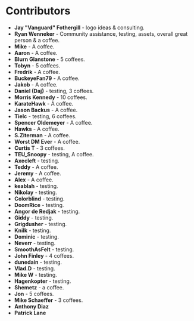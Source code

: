 # Contributors
* **Jay "Vanguard" Fothergill** - logo ideas & consulting.
* **Ryan Wenneker** - Community assistance, testing, assets, overall great person & a coffee.
* **Mike** - A coffee.
* **Aaron** - A coffee.
* **Blurn Glanstone** - 5 coffees.
* **Tobyn** - 5 coffees.
* **Fredrik** - A coffee.
* **BuckeyeFan79** - A coffee.
* **Jakob** - A coffee.
* **Daniel (Daj)** - testing, 3 coffees.
* **Morris Kennedy** - 10 coffees.
* **KarateHawk** - A coffee.
* **Jason Backus** - A coffee.
* **Tielc** - testing, 6 coffees.
* **Spencer Oldemeyer** - A coffee.
* **Hawks** - A coffee.
* **S.Ziterman** - A coffee.
* **Worst DM Ever** - A coffee.
* **Curtis T** - 3 coffees.
* **TEU_Snoopy** - testing, A coffee.
* **Axecleft** - testing.
* **Teddy** - A coffee.
* **Jeremy** - A coffee.
* **Alex** - A coffee.
* **keablah** - testing.
* **Nikolay** - testing.
* **Colorblind** - testing.
* **DoomRice** - testing.
* **Angor de Redjak** - testing.
* **Giddy** - testing.
* **Grigdusher** - testing.
* **Knilk** - testing.
* **Dominic** - testing.
* **Neverr** - testing.
* **SmoothAsFelt** - testing.
* **John Finley** - 4 coffees.
* **dunedain** - testing.
* **Vlad.D** - testing.
* **Mike W** - testing.
* **Hagenkopter** - testing.
* **Shemetz** - a coffee.
* **Jon** - 5 coffees.
* **Mike Schaeffer** - 3 coffees.
* **Anthony Diaz**
* **Patrick Lane**